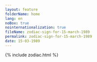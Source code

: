 ```yaml
---
layout: feature
folderName: home
lang: en
noBox: true
nointernationalization: true
fileName: zodiac-sign-for-15-march-1989
permalink: zodiac-sign-for-15-march-1989
date: 15-03-1989
---
```

{% include zodiac.html %}
